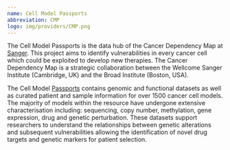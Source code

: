 ```yaml
---
name: Cell Model Passports
abbreviation: CMP
logo: img/providers/CMP.png
---
```


The Cell Model Passports is the data hub of the Cancer Dependency Map at [Sanger](https://depmap.sanger.ac.uk/). This project aims to identify vulnerabilities in every cancer cell which could be exploited to develop new therapies. The Cancer Dependency Map is a strategic collaboration between the Wellcome Sanger Institute (Cambridge, UK) and the Broad Institute (Boston, USA).

The Cell Model [Passports](https://cellmodelpassports.sanger.ac.uk/) contains genomic and functional datasets as well as curated patient and sample information for over 1500 cancer cell models. The majority of models within the resource have undergone extensive characterisation including: sequencing, copy number, methylation, gene expression, drug and genetic perturbation. These datasets support researchers to understand the relationships between genetic alterations and subsequent vulnerabilities allowing the identification of novel drug targets and genetic markers for patient selection.
